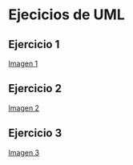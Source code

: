 # Ejecicios de UML

## Ejercicio 1
[Imagen 1](https://1.bp.blogspot.com/-wNNUeGbDV68/Xmvu89rEuaI/AAAAAAAADxI/rGTnUxGtKWAFYhcHVlRIMq0k-CS3zUdJQCK4BGAYYCw/s640/Diagrama%2Ben%2Bblanco.png)

## Ejercicio 2
[Imagen 2](https://2.bp.blogspot.com/--BrCzP7CWVM/XmvvIXnPA-I/AAAAAAAADxQ/voaU4ml-T08755lu7O4oyZVa49sPped6QCK4BGAYYCw/s640/Diagrama%2Ben%2Bblanco%2B%25281%2529.png)

## Ejercicio 3
[Imagen 3](https://4.bp.blogspot.com/-5bEwfUxsql0/XmvvKrL8TwI/AAAAAAAADxY/RSV0HSpFfB8SPaNar1DmB3TbJKSGMIATACK4BGAYYCw/s640/Biblioteca.png)